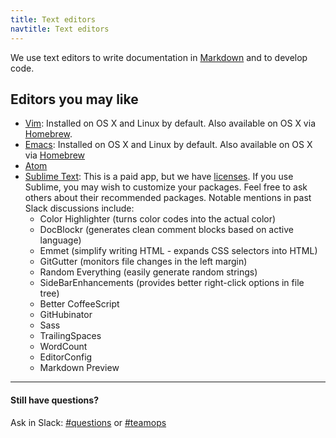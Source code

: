 ```yaml
---
title: Text editors
navtitle: Text editors
---
```


We use text editors to write documentation in [Markdown](https://github.com/adam-p/markdown-here/wiki/Markdown-Cheatsheet) and to develop code.

## Editors you may like

* [Vim](http://www.vim.org/download.php): Installed on OS X and Linux by
  default. Also available on OS X via [Homebrew](http://brew.sh/).
* [Emacs](https://www.gnu.org/software/emacs/): Installed on OS X and Linux
  by default. Also available on OS X via [Homebrew](http://brew.sh/)
* [Atom](https://atom.io/)
* [Sublime Text](http://www.sublimetext.com/): This is a paid app, but we have [licenses]({{site.baseurl}}/software/#get-access-to-software-we-already-have). If you use Sublime, you may wish to customize your packages. Feel free to ask others about their recommended packages. Notable mentions in past Slack discussions include:
    - Color Highlighter (turns color codes into the actual color)
    - DocBlockr (generates clean comment blocks based on active language)
    - Emmet (simplify writing HTML - expands CSS selectors into HTML)
    - GitGutter (monitors file changes in the left margin)
    - Random Everything (easily generate random strings)
    - SideBarEnhancements (provides better right-click options in file tree)
    - Better CoffeeScript
    - GitHubinator
    - Sass
    - TrailingSpaces
    - WordCount
    - EditorConfig
    - Markdown Preview

---

#### Still have questions?

Ask in Slack: [#questions](https://gsa-tts.slack.com/messages/questions/) or [#teamops](https://gsa-tts.slack.com/messages/teamops/)
